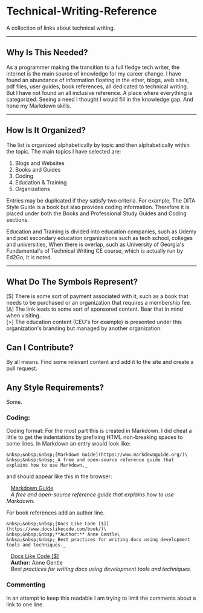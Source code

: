 # Technical-Writing-Reference

A collection of links about technical writing. 

---

## Why Is This Needed?

As a programmer making the transition to a full fledge tech writer, the internet is the main source of knowledge for my career change. I have found an abundance of information floating in the ether, blogs, web sites, pdf files, user guides, book references, all dedicated to technical writing. But I have not found an all inclusive reference. A place where everything is categorized. Seeing a need I thought I would fill in the knowledge gap. And hone my Markdown skills. 

---

## How Is It Organized?

The list is organized alphabetically by topic and then alphabetically within the topic. The main topics I have selected are:

1. Blogs and Websites
2. Books and Guides
3. Coding
4. Education & Training
5. Organizations

Entries may be duplicated if they satisfy two criteria. For example, The DITA Style Guide is a book but also provides coding information. Therefore it is placed under both the Books and Professional Study Guides and Coding sections. 

Education and Training is divided into education companies, such as Udemy and post secondary education organizations such as tech school, colleges and universities, When there is overlap, such as University of Georgia's Fundamental's of Technical Writing CE course, which is actually run by Ed2Go, it is noted. 

---

## What Do The Symbols Represent?

[$] There is some sort of payment associated with it, such as a book that needs to be purchased or an organization that requires a membership fee.\
[∆] The link leads to some sort of sponsored content. Bear that in mind when visiting.\
[>] The education content (CEU's for example) is presented under this organization's branding but managed by another organization. 

## Can I Contribute?

By all means. Find some relevant content and add it to the site and create a pull request. 

## Any Style Requirements?

Some.

### Coding:

Coding format: For the most part this is created in Markdown. I did cheat a little to get the indentations by prefixing HTML non-breaking spaces to some lines. In Markdown an entry would look like:

~~~
&nbsp;&nbsp;&nbsp;[Markdown Guide](https://www.markdownguide.org/)\
&nbsp;&nbsp;&nbsp;_A free and open-source reference guide that explains how to use Markdown._
~~~

and should appear like this in the browser:

&nbsp;&nbsp;&nbsp;[Markdown Guide](https://www.markdownguide.org/)\
&nbsp;&nbsp;&nbsp;_A free and open-source reference guide that explains how to use Markdown._

For book references add an author line. 

~~~
&nbsp;&nbsp;&nbsp;[Docs Like Code [$]](https://www.docslikecode.com/book/)\
&nbsp;&nbsp;&nbsp;**Author:** Anne Gentle\
&nbsp;&nbsp;&nbsp;_Best practices for writing docs using development tools and techniques._
~~~

&nbsp;&nbsp;&nbsp;[Docs Like Code [$]](https://www.docslikecode.com/book/)\
&nbsp;&nbsp;&nbsp;**Author:** Anne Gentle\
&nbsp;&nbsp;&nbsp;_Best practices for writing docs using development tools and techniques._

### Commenting

In an attempt to keep this readable I am trying to limit the comments about a link to one line. 
